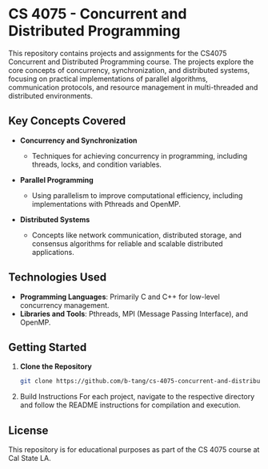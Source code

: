 # CS 4075 - Concurrent and Distributed Programming
This repository contains projects and assignments for the CS4075 Concurrent and Distributed Programming course. The projects explore the core concepts of concurrency, synchronization, and distributed systems, focusing on practical implementations of parallel algorithms, communication protocols, and resource management in multi-threaded and distributed environments.

## Key Concepts Covered
- **Concurrency and Synchronization**
  - Techniques for achieving concurrency in programming, including threads, locks, and condition variables.

- **Parallel Programming**
  - Using parallelism to improve computational efficiency, including implementations with Pthreads and OpenMP.
  
- **Distributed Systems**
  - Concepts like network communication, distributed storage, and consensus algorithms for reliable and scalable distributed applications.

## Technologies Used
- **Programming Languages**: Primarily C and C++ for low-level concurrency management.
- **Libraries and Tools**: Pthreads, MPI (Message Passing Interface), and OpenMP.

## Getting Started
1. **Clone the Repository**
   ```bash
   git clone https://github.com/b-tang/cs-4075-concurrent-and-distributed-prog.git
   ```
3. Build Instructions
For each project, navigate to the respective directory and follow the README instructions for compilation and execution.

## License
This repository is for educational purposes as part of the CS 4075 course at Cal State LA.
